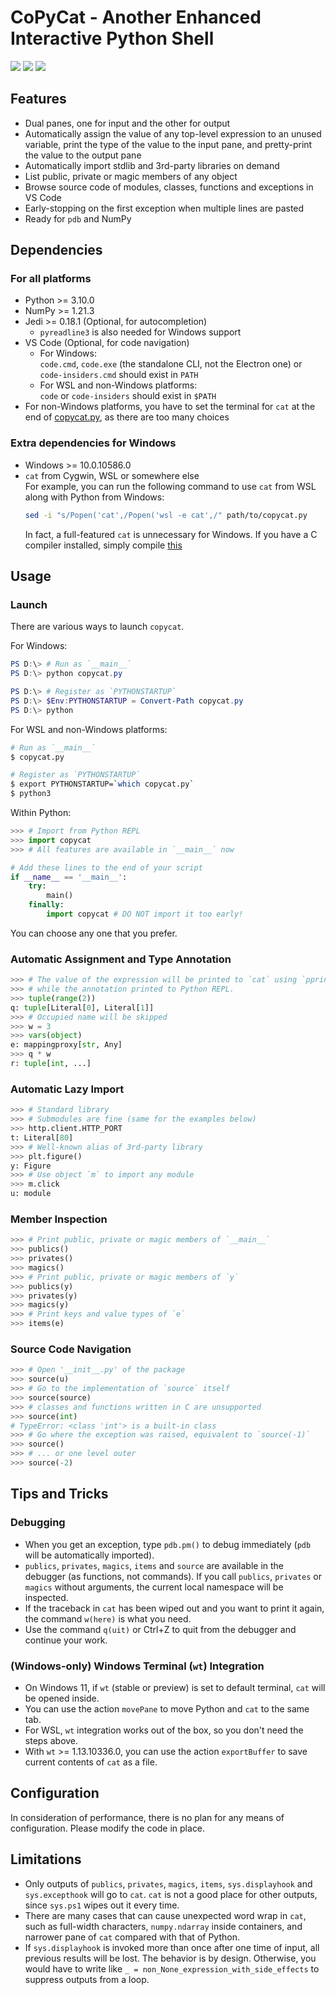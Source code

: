 # CoPyCat - Another Enhanced Interactive Python Shell
[![][1]][2] [![][3]][4] ![][5]
## Features
- Dual panes, one for input and the other for output
- Automatically assign the value of any top-level expression to an unused
  variable, print the type of the value to the input pane, and pretty-print the
  value to the output pane
- Automatically import stdlib and 3rd-party libraries on demand
- List public, private or magic members of any object
- Browse source code of modules, classes, functions and exceptions in VS Code
- Early-stopping on the first exception when multiple lines are pasted
- Ready for `pdb` and NumPy
## Dependencies
### For all platforms
- Python >= 3.10.0
- NumPy >= 1.21.3
- Jedi >= 0.18.1 (Optional, for autocompletion)
  - `pyreadline3` is also needed for Windows support
- VS Code (Optional, for code navigation)
  - For Windows:  
    `code.cmd`, `code.exe` (the standalone CLI, not the Electron one)
    or `code-insiders.cmd` should exist in `PATH`
  - For WSL and non-Windows platforms:  
    `code` or `code-insiders` should exist in `$PATH`
- For non-Windows platforms, you have to set the terminal for `cat`
  at the end of [copycat.py][6], as there are too many choices
### Extra dependencies for Windows
- Windows >= 10.0.10586.0
- `cat` from Cygwin, WSL or somewhere else  
  For example, you can run the following command to use `cat` from WSL
  along with Python from Windows:
  ```sh
  sed -i "s/Popen('cat',/Popen('wsl -e cat',/" path/to/copycat.py
  ```
  In fact, a full-featured `cat` is unnecessary for Windows.
  If you have a C compiler installed, simply compile [this][7]
## Usage
### Launch
There are various ways to launch `copycat`.

For Windows:
```powershell
PS D:\> # Run as `__main__`
PS D:\> python copycat.py
```
```powershell
PS D:\> # Register as `PYTHONSTARTUP`
PS D:\> $Env:PYTHONSTARTUP = Convert-Path copycat.py
PS D:\> python
```
For WSL and non-Windows platforms:
```sh
# Run as `__main__`
$ copycat.py
```
```sh
# Register as `PYTHONSTARTUP`
$ export PYTHONSTARTUP=`which copycat.py`
$ python3
```
Within Python:
```py
>>> # Import from Python REPL
>>> import copycat
>>> # All features are available in `__main__` now
```
```py
# Add these lines to the end of your script
if __name__ == '__main__':
    try:
        main()
    finally:
        import copycat # DO NOT import it too early!
```
You can choose any one that you prefer.
### Automatic Assignment and Type Annotation
```py
>>> # The value of the expression will be printed to `cat` using `pprint`,
>>> # while the annotation printed to Python REPL.
>>> tuple(range(2))
q: tuple[Literal[0], Literal[1]]
>>> # Occupied name will be skipped
>>> w = 3
>>> vars(object)
e: mappingproxy[str, Any]
>>> q * w
r: tuple[int, ...]
```
### Automatic Lazy Import
```py
>>> # Standard library
>>> # Submodules are fine (same for the examples below)
>>> http.client.HTTP_PORT
t: Literal[80]
>>> # Well-known alias of 3rd-party library
>>> plt.figure()
y: Figure
>>> # Use object `m` to import any module
>>> m.click
u: module
```
### Member Inspection
```py
>>> # Print public, private or magic members of `__main__`
>>> publics()
>>> privates()
>>> magics()
>>> # Print public, private or magic members of `y`
>>> publics(y)
>>> privates(y)
>>> magics(y)
>>> # Print keys and value types of `e`
>>> items(e)
```
### Source Code Navigation
```py
>>> # Open '__init__.py' of the package
>>> source(u)
>>> # Go to the implementation of `source` itself
>>> source(source)
>>> # classes and functions written in C are unsupported
>>> source(int)
# TypeError: <class 'int'> is a built-in class
>>> # Go where the exception was raised, equivalent to `source(-1)`
>>> source()
>>> # ... or one level outer
>>> source(-2)
```
## Tips and Tricks
### Debugging
- When you get an exception, type `pdb.pm()` to debug immediately
  (`pdb` will be automatically imported).
- `publics`, `privates`, `magics`, `items` and `source` are available in the
  debugger (as functions, not commands). If you call `publics`, `privates` or
  `magics` without arguments, the current local namespace will be inspected.
- If the traceback in `cat` has been wiped out and you want to print it again,
  the command `w(here)` is what you need.
- Use the command `q(uit)` or Ctrl+Z to quit from the debugger and
  continue your work.
### (Windows-only) Windows Terminal (`wt`) Integration
- On Windows 11, if `wt` (stable or preview) is set to default
  terminal, `cat` will be opened inside.
- You can use the action `movePane` to move Python and `cat` to the same tab.
- For WSL, `wt` integration works out of the box, so you don't need the steps
  above.
- With `wt` >= 1.13.10336.0, you can use the action `exportBuffer`
  to save current contents of `cat` as a file.
## Configuration
In consideration of performance, there is no plan for any means of
configuration. Please modify the code in place.
## Limitations
- Only outputs of `publics`, `privates`, `magics`, `items`, `sys.displayhook`
  and `sys.excepthook` will go to `cat`. `cat` is not a good place for other
  outputs, since `sys.ps1` wipes out it every time.
- There are many cases that can cause unexpected word wrap in `cat`, such as
  full-width characters, `numpy.ndarray` inside containers, and narrower pane
  of `cat` compared with that of Python.
- If `sys.displayhook` is invoked more than once after one time of input, all
  previous results will be lost. The behavior is by design. Otherwise, you
  would have to write like `_ = non_None_expression_with_side_effects`
  to suppress outputs from a loop.

[1]: https://img.shields.io/badge/license-GPL--2.0--only-blue.svg
[2]: https://github.com/snekdesign/copycat/blob/main/LICENSE#L1-L339
[3]: https://img.shields.io/badge/license-Anti--996-blue.svg
[4]: https://github.com/snekdesign/copycat/blob/main/LICENSE#L343-L388
[5]: https://img.shields.io/badge/python-3.10_%7C_3.11-blue.svg
[6]: https://github.com/snekdesign/copycat/blob/main/copycat.py#L583-L584
[7]: https://rosettacode.org/wiki/Copy_stdin_to_stdout#C
